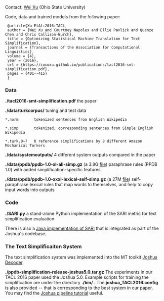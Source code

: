 Contact: [Wei Xu](web.cse.ohio-state.edu/~weixu/) (Ohio State University)


Code, data and trained models from the following paper:

     @article{Xu-EtAl:2016:TACL,
     author = {Wei Xu and Courtney Napoles and Ellie Pavlick and Quanze Chen and Chris Callison-Burch},
     title = {Optimizing Statistical Machine Translation for Text Simplification},
     journal = {Transactions of the Association for Computational Linguistics},
     volume = {4},
     year = {2016},
     url = {https://cocoxu.github.io/publications/tacl2016-smt-simplification.pdf},
     pages = {401--415}
     }

### Data 
**./tacl2016-smt-simplification.pdf**    the paper

**./data/turkcorpus/**     tuning and test data 

    *.norm       tokenized sentences from English Wikipedia

    *.simp       tokenized, corresponding sentences from Simple English Wikipedia

    *.turk.0~7   8 reference simplifications by 8 different Amazon Mechanical Turkers 
    
**./data/systemoutputs/**  4 different system outputs compared in the paper

**./data/ppdb/ppdb-1.0-xl-all-simp.gz** (a 3.8G [file](http://www.cis.upenn.edu/~xwe/files/ppdb-1.0-xl-all-simp.gz))  paraphrase rules (PPDB 1.0) with added simplification-specific features 

**./data/ppdb/ppdb-1.0-xxxl-lexical-self-simp.gz** (a 27M [file](http://www.cis.upenn.edu/~xwe/files/ppdb-1.0-xxxl-lexical-self-simp.gz)) self-paraphrase lexical rules that map words to themselves, and help to copy input words into outputs

### Code 

**./SARI.py**   a stand-alone Python implementation of the SARI metric for text simplification evaluation

There is also a [Java implementation of SARI](https://github.com/apache/incubator-joshua/blob/master/src/main/java/org/apache/joshua/metrics/SARI.java) that is integrated as part of the Joshua's codebase. 

### The Text Simplificaiton System 

The text simplification system was implemented into the MT toolkit [Joshua Decoder](http://joshua.incubator.apache.org/). 

**./ppdb-simplification-release-joshua5.0.tar.gz** The experiments in our TACL 2016 paper used the Joshua 5.0. Example scripts for training the simplification are under the directory **./bin/** . The **joshua_TACL2016.config** is also provided -- that is corresponding to the best system in our paper. You may find the [Joshua pipeline tutorial](http://joshua.incubator.apache.org/5.0/tutorial.html) useful.




